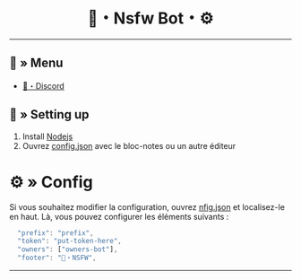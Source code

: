 <h1 align="center">
🔞・Nsfw Bot・⚙
</h1>

---
## <a id="menu"></a>🔱 » Menu

- [🌌・Discord](https://discord.gg/YGCZjKMux3)

## <a id="setup"></a> 📁 » Setting up

1. Install [Nodejs](https://nodejs.org/)
2. Ouvrez [config.json](https://discord.gg/YGCZjKMux3) avec le bloc-notes ou un autre éditeur

# <a id="config"></a>⚙ » Config

Si vous souhaitez modifier la configuration, ouvrez [nfig.json](https://discord.gg/YGCZjKMux3) et localisez-le en haut. Là, vous pouvez configurer les éléments suivants :

```js
  "prefix": "prefix",
  "token": "put-token-here",
  "owners": ["owners-bot"],
  "footer": "🔞・NSFW",
```

---
